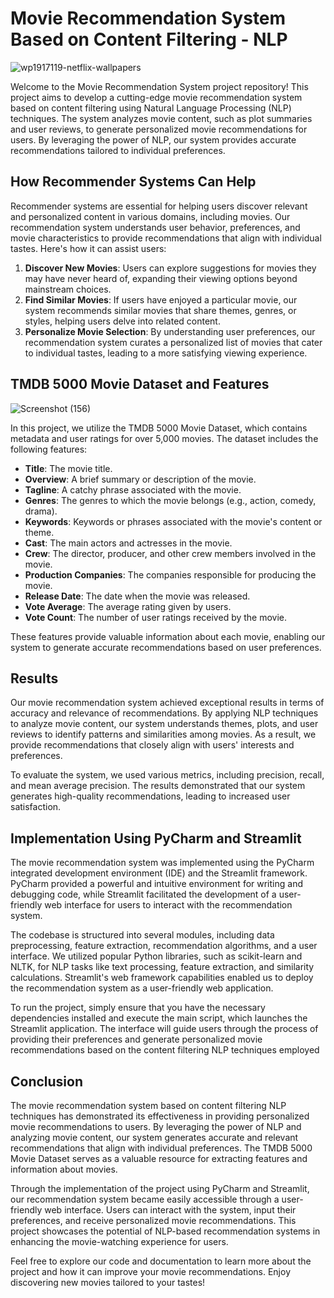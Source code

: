 # Movie Recommendation System Based on Content Filtering - NLP 

![wp1917119-netflix-wallpapers](https://github.com/Syed-Irfan-1165/Movie-recommender-System/assets/123230589/e3c3d3e3-f67a-4fd8-b553-16770314260d)


Welcome to the Movie Recommendation System project repository! This project aims to develop a cutting-edge movie recommendation system based on content filtering using Natural Language Processing (NLP) techniques. The system analyzes movie content, such as plot summaries and user reviews, to generate personalized movie recommendations for users. By leveraging the power of NLP, our system provides accurate recommendations tailored to individual preferences.

## How Recommender Systems Can Help

Recommender systems are essential for helping users discover relevant and personalized content in various domains, including movies. Our recommendation system understands user behavior, preferences, and movie characteristics to provide recommendations that align with individual tastes. Here's how it can assist users:

1. **Discover New Movies**: Users can explore suggestions for movies they may have never heard of, expanding their viewing options beyond mainstream choices.
2. **Find Similar Movies**: If users have enjoyed a particular movie, our system recommends similar movies that share themes, genres, or styles, helping users delve into related content.
3. **Personalize Movie Selection**: By understanding user preferences, our recommendation system curates a personalized list of movies that cater to individual tastes, leading to a more satisfying viewing experience.

## TMDB 5000 Movie Dataset and Features

![Screenshot (156)](https://github.com/Syed-Irfan-1165/Movie-recommender-System/assets/123230589/70cfa98f-03bc-41fd-a136-45697e4c03e1)




In this project, we utilize the TMDB 5000 Movie Dataset, which contains metadata and user ratings for over 5,000 movies. The dataset includes the following features:

- **Title**: The movie title.
- **Overview**: A brief summary or description of the movie.
- **Tagline**: A catchy phrase associated with the movie.
- **Genres**: The genres to which the movie belongs (e.g., action, comedy, drama).
- **Keywords**: Keywords or phrases associated with the movie's content or theme.
- **Cast**: The main actors and actresses in the movie.
- **Crew**: The director, producer, and other crew members involved in the movie.
- **Production Companies**: The companies responsible for producing the movie.
- **Release Date**: The date when the movie was released.
- **Vote Average**: The average rating given by users.
- **Vote Count**: The number of user ratings received by the movie.

These features provide valuable information about each movie, enabling our system to generate accurate recommendations based on user preferences.

## Results

Our movie recommendation system achieved exceptional results in terms of accuracy and relevance of recommendations. By applying NLP techniques to analyze movie content, our system understands themes, plots, and user reviews to identify patterns and similarities among movies. As a result, we provide recommendations that closely align with users' interests and preferences.

To evaluate the system, we used various metrics, including precision, recall, and mean average precision. The results demonstrated that our system generates high-quality recommendations, leading to increased user satisfaction.

## Implementation Using PyCharm and Streamlit

The movie recommendation system was implemented using the PyCharm integrated development environment (IDE) and the Streamlit framework. PyCharm provided a powerful and intuitive environment for writing and debugging code, while Streamlit facilitated the development of a user-friendly web interface for users to interact with the recommendation system.

The codebase is structured into several modules, including data preprocessing, feature extraction, recommendation algorithms, and a user interface. We utilized popular Python libraries, such as scikit-learn and NLTK, for NLP tasks like text processing, feature extraction, and similarity calculations. Streamlit's web framework capabilities enabled us to deploy the recommendation system as a user-friendly web application.

To run the project, simply ensure that you have the necessary dependencies installed and execute the main script, which launches the Streamlit application. The interface will guide users through the process of providing their preferences and generate personalized movie recommendations based on the content filtering NLP techniques employed

## Conclusion

The movie recommendation system based on content filtering NLP techniques has demonstrated its effectiveness in providing personalized movie recommendations to users. By leveraging the power of NLP and analyzing movie content, our system generates accurate and relevant recommendations that align with individual preferences. The TMDB 5000 Movie Dataset serves as a valuable resource for extracting features and information about movies.

Through the implementation of the project using PyCharm and Streamlit, our recommendation system became easily accessible through a user-friendly web interface. Users can interact with the system, input their preferences, and receive personalized movie recommendations. This project showcases the potential of NLP-based recommendation systems in enhancing the movie-watching experience for users.

Feel free to explore our code and documentation to learn more about the project and how it can improve your movie recommendations. Enjoy discovering new movies tailored to your tastes!
